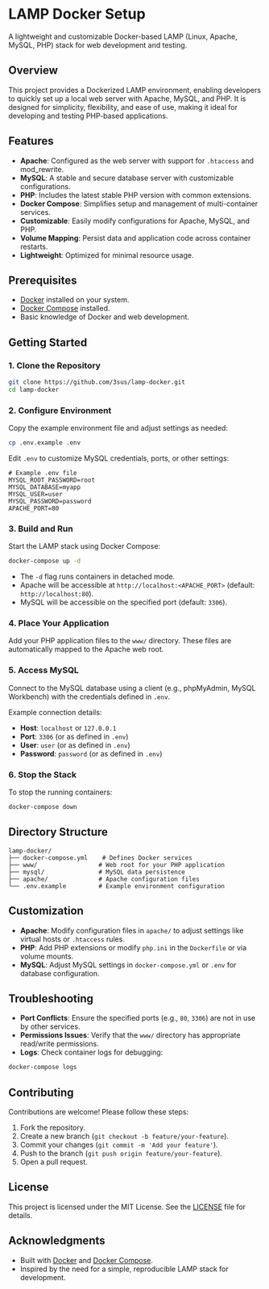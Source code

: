 # LAMP Docker Setup

A lightweight and customizable Docker-based LAMP (Linux, Apache, MySQL, PHP) stack for web development and testing.

## Overview

This project provides a Dockerized LAMP environment, enabling developers to quickly set up a local web server with Apache, MySQL, and PHP. It is designed for simplicity, flexibility, and ease of use, making it ideal for developing and testing PHP-based applications.

## Features

- **Apache**: Configured as the web server with support for `.htaccess` and mod_rewrite.
- **MySQL**: A stable and secure database server with customizable configurations.
- **PHP**: Includes the latest stable PHP version with common extensions.
- **Docker Compose**: Simplifies setup and management of multi-container services.
- **Customizable**: Easily modify configurations for Apache, MySQL, and PHP.
- **Volume Mapping**: Persist data and application code across container restarts.
- **Lightweight**: Optimized for minimal resource usage.

## Prerequisites

- [Docker](https://www.docker.com/get-started) installed on your system.
- [Docker Compose](https://docs.docker.com/compose/install/) installed.
- Basic knowledge of Docker and web development.

## Getting Started

### 1. Clone the Repository

```bash
git clone https://github.com/3sus/lamp-docker.git
cd lamp-docker
```

### 2. Configure Environment

Copy the example environment file and adjust settings as needed:

```bash
cp .env.example .env
```

Edit `.env` to customize MySQL credentials, ports, or other settings:

```env
# Example .env file
MYSQL_ROOT_PASSWORD=root
MYSQL_DATABASE=myapp
MYSQL_USER=user
MYSQL_PASSWORD=password
APACHE_PORT=80
```

### 3. Build and Run

Start the LAMP stack using Docker Compose:

```bash
docker-compose up -d
```

- The `-d` flag runs containers in detached mode.
- Apache will be accessible at `http://localhost:<APACHE_PORT>` (default: `http://localhost:80`).
- MySQL will be accessible on the specified port (default: `3306`).

### 4. Place Your Application

Add your PHP application files to the `www/` directory. These files are automatically mapped to the Apache web root.

### 5. Access MySQL

Connect to the MySQL database using a client (e.g., phpMyAdmin, MySQL Workbench) with the credentials defined in `.env`.

Example connection details:
- **Host**: `localhost` or `127.0.0.1`
- **Port**: `3306` (or as defined in `.env`)
- **User**: `user` (or as defined in `.env`)
- **Password**: `password` (or as defined in `.env`)

### 6. Stop the Stack

To stop the running containers:

```bash
docker-compose down
```

## Directory Structure

```
lamp-docker/
├── docker-compose.yml    # Defines Docker services
├── www/                 # Web root for your PHP application
├── mysql/               # MySQL data persistence
├── apache/              # Apache configuration files
└── .env.example         # Example environment configuration
```

## Customization

- **Apache**: Modify configuration files in `apache/` to adjust settings like virtual hosts or `.htaccess` rules.
- **PHP**: Add PHP extensions or modify `php.ini` in the `Dockerfile` or via volume mounts.
- **MySQL**: Adjust MySQL settings in `docker-compose.yml` or `.env` for database configuration.

## Troubleshooting

- **Port Conflicts**: Ensure the specified ports (e.g., `80`, `3306`) are not in use by other services.
- **Permissions Issues**: Verify that the `www/` directory has appropriate read/write permissions.
- **Logs**: Check container logs for debugging:

```bash
docker-compose logs
```

## Contributing

Contributions are welcome! Please follow these steps:
1. Fork the repository.
2. Create a new branch (`git checkout -b feature/your-feature`).
3. Commit your changes (`git commit -m 'Add your feature'`).
4. Push to the branch (`git push origin feature/your-feature`).
5. Open a pull request.

## License

This project is licensed under the MIT License. See the [LICENSE](LICENSE) file for details.

## Acknowledgments

- Built with [Docker](https://www.docker.com/) and [Docker Compose](https://docs.docker.com/compose/).
- Inspired by the need for a simple, reproducible LAMP stack for development.
